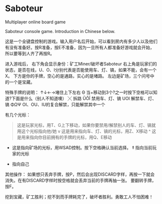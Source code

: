 # Saboteur
Multiplayer online board game

Saboteur console game. Introduction in Chinese below.

这是一个全键盘控制的游戏。输入用户名后开始，可以看到房内有多少人以及他们有没有准备好。按R准备，按E不准备，因为一旦所有人都准备好游戏就会开始，所以要等到人齐了再按R。

进入游戏后，
右下角会显示身份：矿工Miner/破坏者Saboteur
右上角是玩家们的状态，是否在线，U、O、I分别代表是否能使用车、灯、镐，如果不能，会有一个X。
下方是你的手牌，空心的是通路，实心的是堵路。
左边是矿场，三个问号中的一个是宝藏。

特殊手牌的说明：
↑↓←→堵住上下左右
Θ 当+移动到3个?之一时按下空格可以知道?下面是什么（别人不知道噢）
╳ 拆路
ŬŎĬ 禁用车、灯、镐
UOI 解禁车、灯、镐
ΦΩΨ OI、OU、IU的复合解禁，只能解禁其中一个

有几个光标：
> 这是玩家光标，用T、G上下移动，如果你要禁用/解禁别人的车、灯、镐就用这个光标指向他/她
v 这是用来指向车、灯、镐的光标，用Z、X移动
^ 这是用来指向你目前拥有的手牌的光标，用Q、E移动
+ 这是指向矿场的光标，用WSAD控制。按下空格确认当前选择。
‡ 指向当前玩家的光标
* 指向自己

其他操作：
如果想只丢弃手牌，按P，然后会出现DISCARD字样，再按一下就会消失。在有DISCARD字样时按空格就会丢弃当前的手牌再抽一张。
要翻转手牌，按F。

挖到宝藏，矿工胜利；挖不到而手牌耗完了，破坏者胜利。勇敢工人不怕困难！
